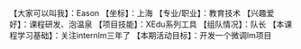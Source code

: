 【大家可以叫我】：Eason
【坐标】：上海
【专业/职业】：教育技术
【兴趣爱好】：课程研发、泡温泉
【项目技能】：XEdu系列工具
【组队情况】：队长
【本课程学习基础】：关注internlm三年了
【本期活动目标】：开发一个微调lm项目